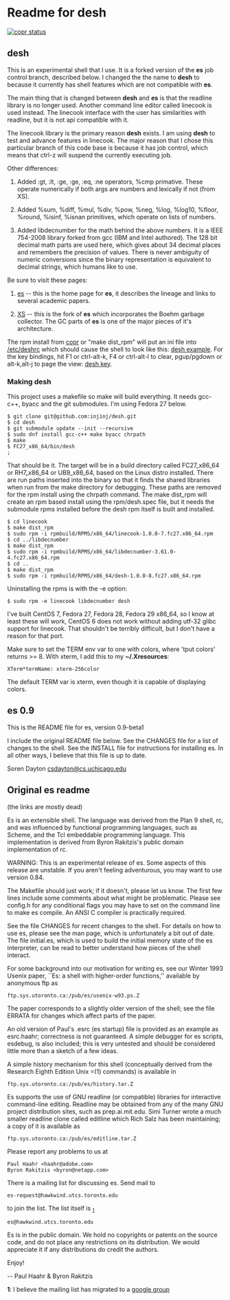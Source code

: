 # Readme for desh

[![copr status](https://copr.fedorainfracloud.org/coprs/injinj/gold/package/desh/status_image/last_build.png)](https://copr.fedorainfracloud.org/coprs/injinj/gold/package/desh/)

## desh

This is an experimental shell that I use.  It is a forked version of the
<b>es</b> job control branch, described below.  I changed the the name to
<b>desh</b> to because it currently has shell features which are not compatible
with <b>es</b>.

The main thing that is changed between <b>desh</b> and <b>es</b> is that the
readline library is no longer used.  Another command line editor called
linecook is used instead.  The linecook interface with the user has
similarities with readline, but it is not api compatible with it.

The linecook library is the primary reason <b>desh</b> exists.  I am using
<b>desh</b> to test and advance features in linecook.  The major reason that I
chose this particular branch of this code base is because it has job control,
which means that ctrl-z will suspend the currently executing job.

Other differences:

1. Added :gt, :lt, :ge, :ge, :eq, :ne operators, %cmp primative. These operate
   numerically if both args are numbers and lexically if not (from XS).

2. Added %sum, %diff, %mul, %div, %pow, %neg, %log, %log10, %floor, %round,
   %isinf, %isnan primitives, which operate on lists of numbers.

3. Added libdecnumber for the math behind the above numbers.  It is a IEEE
   754-2008 library forked from gcc (IBM and Intel authored).  The 128 bit
   decimal math parts are used here, which gives about 34 decimal places and
   remembers the precision of values.  There is never ambiguity of numeric
   conversions since the binary representation is equivalent to decimal
   strings, which humans like to use.

Be sure to visit these pages:

1. [es](https://wryun.github.io/es-shell/) -- this is the home page for
   <b>es</b>, it describes the lineage and links to several academic papers.

2. [XS](https://github.com/TieDyedDevil/XS) -- this is the fork of <b>es</b>
   which incorporates the Boehm garbage collector.  The GC parts of <b>es</b>
   is one of the major pieces of it's architecture.

The rpm install from
[copr](https://copr.fedorainfracloud.org/coprs/injinj/gold/) or "make dist_rpm"
will put an ini file into [/etc/deshrc](script/deshrc) which should cause the
shell to look like this: [desh example](doc/desh_example.png).  For the key
bindings, hit F1 or ctrl-alt-k, F4 or ctrl-alt-l to clear, pgup/pgdown or
alt-k,alt-j to page the view: [desh key](doc/desh_key.png).

### Making desh

This project uses a makefile so make will build everything.  It needs gcc-c++,
byacc and the git submodules.  I'm using Fedora 27 below.

```console
$ git clone git@github.com:injinj/desh.git
$ cd desh
$ git submodule update --init --recursive
$ sudo dnf install gcc-c++ make byacc chrpath
$ make
$ FC27_x86_64/bin/desh
;
```

That should be it.  The target will be in a build directory called FC27_x86_64
or RH7_x86_64 or UB9_x86_64, based on the Linux distro installed.  There are
run paths inserted into the binary so that it finds the shared libraries when
run from the make directory for debugging.  These paths are removed for the rpm
install using the chrpath command.  The make dist_rpm will create an rpm based
install using the rpm/desh.spec file, but it needs the submodule rpms installed
before the desh rpm itself is built and installed.

```console
$ cd linecook
$ make dist_rpm
$ sudo rpm -i rpmbuild/RPMS/x86_64/linecook-1.0.0-7.fc27.x86_64.rpm
$ cd ../libdecnumber
$ make dist_rpm
$ sudo rpm -i rpmbuild/RPMS/x86_64/libdecnumber-3.61.0-4.fc27.x86_64.rpm
$ cd ..
$ make dist_rpm
$ sudo rpm -i rpmbuild/RPMS/x86_64/desh-1.0.0-8.fc27.x86_64.rpm
```

Uninstalling the rpms is with the -e option:

```console
$ sudo rpm -e linecook libdecnumber desh
```

I've built CentOS 7, Fedora 27, Fedora 28, Fedora 29 x86_64, so I know at least
these will work,  CentOS 6 does not work without adding utf-32 glibc support for
linecook.  That shouldn't be terribly difficult, but I don't have a reason for
that port.

Make sure to set the TERM env var to one with colors, where 'tput colors'
returns >= 8.  With xterm, I add this to my <b>~/.Xresources</b>:

```
XTerm*termName: xterm-256color
```

The default TERM var is xterm, even though it is capable of displaying colors.

## es 0.9

This is the README file for es, version 0.9-beta1

I include the original README file below.  See the CHANGES file for 
a list of changes to the shell.  See the INSTALL file for instructions 
for installing es.  In all other ways, I believe that this file is up
to date.

Soren Dayton
csdayton@cs.uchicago.edu

## Original es readme

(the links are mostly dead)

Es is an extensible shell.  The language was derived from the Plan 9
shell, rc, and was influenced by functional programming languages,
such as Scheme, and the Tcl embeddable programming language.  This
implementation is derived from Byron Rakitzis's public domain
implementation of rc.

WARNING: This is an experimental release of es.  Some aspects of this
	 release are unstable.  If you aren't feeling adventurous, you
	 may want to use version 0.84.

The Makefile should just work; if it doesn't, please let us know.  The
first few lines include some comments about what might be problematic.
Please see config.h for any conditional flags you may have to set on
the command line to make es compile.  An ANSI C compiler is
practically required.

See the file CHANGES for recent changes to the shell.  For details on
how to use es, please see the man page, which is unfortunately a bit
out of date.  The file initial.es, which is used to build the initial
memory state of the es interpreter, can be read to better understand
how pieces of the shell interact.

For some background into our motivation for writing es, see our Winter
1993 Usenix paper, ``Es: a shell with higher-order functions,''
available by anonymous ftp as

	ftp.sys.utoronto.ca:/pub/es/usenix-w93.ps.Z

The paper corresponds to a slightly older version of the shell;  see
the file ERRATA for changes which affect parts of the paper.

An old version of Paul's .esrc (es startup) file is provided as an
example as esrc.haahr; correctness is not guaranteed.  A simple
debugger for es scripts, esdebug, is also included; this is very
untested and should be considered little more than a sketch of a few
ideas.

A simple history mechanism for this shell (conceptually derived from
the Research Eighth Edition Unix =(1) commands) is available in

	ftp.sys.utoronto.ca:/pub/es/history.tar.Z

Es supports the use of GNU readline (or compatible) libraries for
interactive command-line editing.  Readline may be obtained from any
of the many GNU project distribution sites, such as prep.ai.mit.edu.
Simi Turner wrote a much smaller readline clone called editline which
Rich Salz has been maintaining; a copy of it is available as

	ftp.sys.utoronto.ca:/pub/es/editline.tar.Z

Please report any problems to us at

	Paul Haahr <haahr@adobe.com>
	Byron Rakitzis <byron@netapp.com>

There is a mailing list for discussing es.  Send mail to

	es-request@hawkwind.utcs.toronto.edu

to join the list.  The list itself is <sub id="ml">[1](#ml)</sup>

	es@hawkwind.utcs.toronto.edu

Es is in the public domain.  We hold no copyrights or patents on
the source code, and do not place any restrictions on its distribution.
We would appreciate it if any distributions do credit the authors.

Enjoy!

-- Paul Haahr & Byron Rakitzis

<b id="ml">1</b>: I believe the mailing list has migrated to a [google
  group](https://groups.google.com/forum/#!forum/es-shell)
